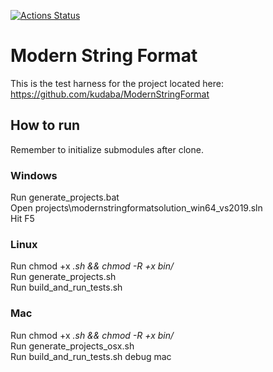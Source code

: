 [![Actions Status](https://github.com/kudaba/ModernStringFormatTest/workflows/Full%20Build/badge.svg)](https://github.com/kudaba/ModernStringFormatTest/actions)

# Modern String Format
This is the test harness for the project located here: https://github.com/kudaba/ModernStringFormat

## How to run

Remember to initialize submodules after clone.

### Windows
Run generate_projects.bat  
Open projects\modernstringformatsolution_win64_vs2019.sln  
Hit F5

### Linux
Run chmod +x *.sh && chmod -R +x bin/*  
Run generate_projects.sh  
Run build_and_run_tests.sh

### Mac
Run chmod +x *.sh && chmod -R +x bin/*  
Run generate_projects_osx.sh  
Run build_and_run_tests.sh debug mac
